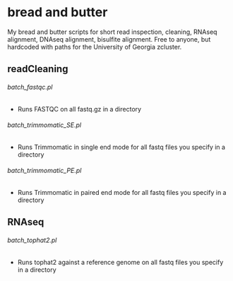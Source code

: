 bread and butter
================

My bread and butter scripts for short read inspection, cleaning, RNAseq alignment, DNAseq alignment, bisulfite alignment. Free to anyone, but hardcoded with paths for the University of Georgia zcluster.

readCleaning
------------
###### batch_fastqc.pl
* Runs FASTQC on all fastq.gz in a directory

###### batch_trimmomatic_SE.pl
* Runs Trimmomatic in single end mode for all fastq files you specify in a directory

###### batch_trimmomatic_PE.pl
* Runs Trimmomatic in paired end mode for all fastq files you specify in a directory

RNAseq
----------
###### batch_tophat2.pl
* Runs tophat2 against a reference genome on all fastq files you specify in a directory

